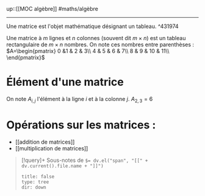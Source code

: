 up::[[MOC algèbre]]
#maths/algèbre

----
Une matrice est l'objet mathématique désignant un tableau. ^431974

Une matrice à $m$ lignes et $n$ colonnes (souvent dit $m\times n$) est un tableau rectangulaire de $m\times n$ nombres.
On note ces nombres entre parenthèses :
$A=\begin{pmatrix} 0 &1 & 2 & 3\\ 4 & 5 & 6 & 7\\ 8 & 9 & 10 & 11\\ \end{pmatrix}$


# Élément d'une matrice
On note $A_{i,j}$ l'élément à la ligne $i$ et à la colonne $j$.
$A_{2,3} = 6$

# Opérations sur les matrices :

 - [[addition de matrices]]
 - [[multiplication de matrices]]



> [!query]+ Sous-notes de `$= dv.el("span", "[[" + dv.current().file.name + "]]")`
> ```breadcrumbs
> title: false
> type: tree
> dir: down
> ```
